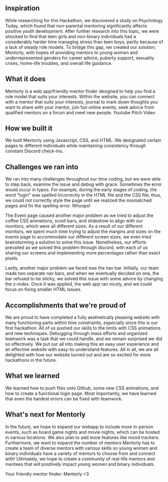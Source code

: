 ## Inspiration
While researching for this Hackathon, we discovered a study on Psychology Today, which found that non-parental mentoring significantly affects positive youth development. After further research into this topic, we were shocked to find that teen girls and non-binary individuals had a considerably harder time managing stress than teen boys, partly because of a lack of steady role models. To bridge this gap, we created our solution, Mentorly, with hopes of providing mentors to young women and underrepresented genders for career advice, puberty support, sexuality crises, home-life troubles, and overall life guidance.

## What it does
Mentorly is a web app/friendly mentor finder designed to help you find a role model that suits your interests. Within the website, you can connect with a mentor that suits your interests, journal to mark down thoughts you want to share with your mentor, join fun online events, seek advice from qualified mentors on a forum and meet new people. Youtube Pitch Video

## How we built it
We built Mentorly using Javascript, CSS, and HTML. We designated certain pages to different individuals while maintaining consistency through constant Discord check-ins.

## Challenges we ran into
We ran into many challenges throughout our time coding, but we were able to step back, examine the issue and debug with grace. Sometimes the error would occur in typos. For example, during the early stages of coding, the word “login” was spelled Incorrectly in the HTML file and the CSS file; thus, we could not correctly style the page until we realized the mismatched pages and fix the spelling error. Whoops!

The Event page caused another major problem as we tried to adjust the coffee CSS animations, scroll bars, and slideshow to align with our monitors, which were all different sizes. As a result of our different monitors, we spent much time trying to adjust the margins and sizes on the events page to accommodate our different screen sizes; we even tried brainstorming a solution to solve this issue. Nonetheless, our efforts prevailed as we solved this problem through discord, with each of us sharing our screens and implementing more percentages rather than exact pixels.

Lastly, another major problem we faced was the nav bar. Initially, our team made two separate nav bars, and when we eventually decided on one, the bar refused to be sticky; we solved this issue with some advice by changing the z-index. Once it was applied, the web app ran nicely, and we could focus on fixing smaller HTML issues.

## Accomplishments that we're proud of
We are proud to have completed a fully aesthetically pleasing website with many functioning parts within time constraints, especially since this is our first hackathon. All of us pushed our skills to the limits with CSS animations and new techniques. Debugging through mass efforts and organized teamwork was a task that we could handle, and we remain surprised we did so effectively. We put our all into making this an easy user experience and an effective website with easy-to-understand features. All in all, we are all delighted with how our website turned out and are so excited for more hackathons in the future.

## What we learned
We learned how to push files onto Github, some new CSS animations, and how to create a functional login page. Most importantly, we have learned that even the hardest errors can be fixed with teamwork.

## What's next for Mentorly
In the future, we hope to expand our webapp to include more in-person events, such as board game nights and movie nights, which can be hosted in various locations. We also plan to add more features like mood trackers. Furthermore, we want to expand the number of mentors Mentorly has to create a team of diverse mentors with various skills so young women and binary individuals have a variety of mentors to choose from and connect with! Ultimately, we hope to create a community of real-life mentors and mentees that will positively impact young women and binary individuals.

Your friendly mentor finder: Mentorly <3
